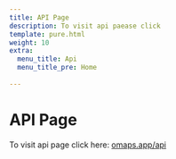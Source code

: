 ```yaml
---
title: API Page
description: To visit api paease click
template: pure.html
weight: 10
extra:
  menu_title: Api
  menu_title_pre: Home
  
---
```

# API Page

To visit api page click here: [omaps.app/api](https://omaps.app/api)
